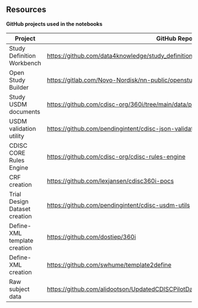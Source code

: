 




## Resources ##
**GitHub projects used in the notebooks**

|Project                            |GitHub Repository                                                                          |
|-----------------------------------|-------------------------------------------------------------------------------------------|
|Study Definition Workbench         |https://github.com/data4knowledge/study_definitions_workbench                              |
|Open Study Builder                 |https://gitlab.com/Novo-Nordisk/nn-public/openstudybuilder/OpenStudyBuilder-Solution       |
|Study USDM documents               |https://github.com/cdisc-org/360i/tree/main/data/protocol/LZZT/usdm                        |
|USDM validation utility            |https://github.com/pendingintent/cdisc-json-validation                                     |
|CDISC CORE Rules Engine            |https://github.com/cdisc-org/cdisc-rules-engine                                            |
|CRF creation                       |https://github.com/lexjansen/cdisc360i-pocs                                                |
|Trial Design Dataset creation      |https://github.com/pendingintent/cdisc-usdm-utils                                          |
|Define-XML template creation       |https://github.com/dostiep/360i                                                            |
|Define-XML creation                |https://github.com/swhume/template2define                                                  |
|Raw subject data                   |https://github.com/alidootson/UpdatedCDISCPilotData/tree/main/UpdatedCDISCPilotData/CDASH  |